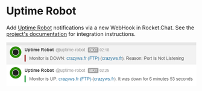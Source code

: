 # Uptime Robot

Add [Uptime Robot](https://uptimerobot.com) notifications via a new WebHook in Rocket.Chat. See the [project's documentation](https://github.com/crazy-max/rocketchat-uptimerobot) for integration instructions.

![Uptime Robot Integration](../../.gitbook/assets/uptimerobot.png)

